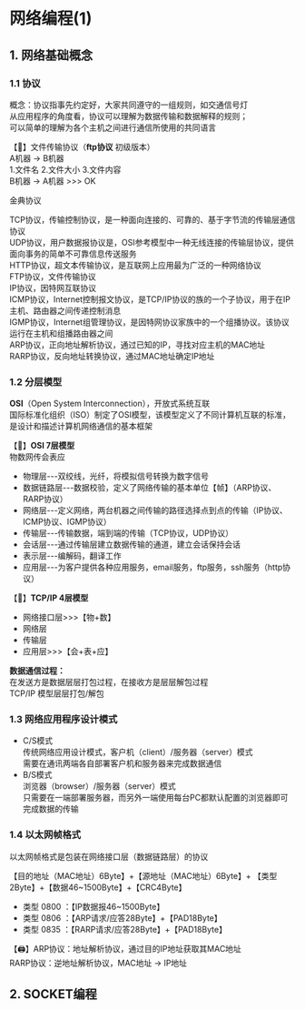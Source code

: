 # 网络编程(1)

## 1. 网络基础概念

### 1.1 协议

概念：协议指事先约定好，大家共同遵守的一组规则，如交通信号灯  
从应用程序的角度看，协议可以理解为数据传输和数据解释的规则；  
可以简单的理解为各个主机之间进行通信所使用的共同语言

【:open_file_folder:】文件传输协议（**ftp协议** 初级版本）  
		     A机器 $\rightarrow$ B机器  
			 1.文件名 2.文件大小 3.文件内容  
			 B机器 $\rightarrow$ A机器  >>> OK

金典协议

TCP协议，传输控制协议，是一种面向连接的、可靠的、基于字节流的传输层通信协议  
UDP协议，用户数据报协议是，OSI参考模型中一种无线连接的传输层协议，提供面向事务的简单不可靠信息传送服务  
HTTP协议，超文本传输协议，是互联网上应用最为广泛的一种网络协议  
FTP协议，文件传输协议  
IP协议，因特网互联协议  
ICMP协议，Internet控制报文协议，是TCP/IP协议的族的一个子协议，用于在IP主机、路由器之间传递控制消息  
IGMP协议，Internet组管理协议，是因特网协议家族中的一个组播协议。该协议运行在主机和组播路由器之间  
ARP协议，正向地址解析协议，通过已知的IP，寻找对应主机的MAC地址  
RARP协议，反向地址转换协议，通过MAC地址确定IP地址

### 1.2 分层模型

**OSI**（Open System Interconnection），开放式系统互联  
国际标准化组织（ISO）制定了OSI模型，该模型定义了不同计算机互联的标准，是设计和描述计算机网络通信的基本框架

【:boxing_glove:】**OSI 7层模型**   
            物数网传会表应

- 物理层---双绞线，光纤，将模拟信号转换为数字信号
- 数据链路层---数据校验，定义了网络传输的基本单位【帧】（ARP协议、RARP协议）
- 网络层---定义网络，两台机器之间传输的路径选择点到点的传输（IP协议、ICMP协议、IGMP协议）
- 传输层---传输数据，端到端的传输（TCP协议，UDP协议）
- 会话层---通过传输层建立数据传输的通道，建立会话保持会话
- 表示层---编解码，翻译工作
- 应用层---为客户提供各种应用服务，email服务，ftp服务，ssh服务（http协议）

【:ticket:】**TCP/IP 4层模型** 

- 网络接口层>>>【物+数】
- 网络层
- 传输层
- 应用层>>>【会+表+应】

**数据通信过程：**   
在发送方是数据层层打包过程，在接收方是层层解包过程  
TCP/IP 模型层层打包/解包

### 1.3 网络应用程序设计模式

- C/S模式  
  传统网络应用设计模式，客户机（client）/服务器（server）模式  
  需要在通讯两端各自部署客户机和服务器来完成数据通信
- B/S模式  
  浏览器（browser）/服务器（server）模式  
  只需要在一端部署服务器，而另外一端使用每台PC都默认配置的浏览器即可完成数据的传输

### 1.4 以太网帧格式

以太网帧格式是包装在网络接口层（数据链路层）的协议

【目的地址（MAC地址）6Byte】+【源地址（MAC地址）6Byte】+ 【类型2Byte】+【数据46~1500Byte】+【CRC4Byte】

- 类型 0800 ：【IP数据报46~1500Byte】
- 类型 0806 ：【ARP请求/应答28Byte】+【PAD18Byte】
- 类型 0835 ：【RARP请求/应答28Byte】+【PAD18Byte】

【:printer:】ARP协议：地址解析协议，通过目的IP地址获取其MAC地址  
             RARP协议：逆地址解析协议，MAC地址 $\rightarrow$ IP地址

## 2. SOCKET编程

